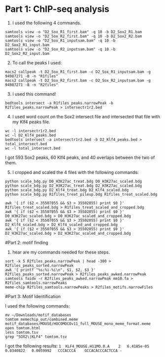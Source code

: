 # Part 1: ChIP-seq analysis

1. I used the following 4 commands.
```
samtools view -o "D2_Sox_R1_first.bam" -q 10 -b D2_Sox2_R1.bam
samtools view -o "D2_Sox_R2_first.bam" -q 10 -b D2_Sox2_R2.bam
samtools view -o "D2_Sox_R1_inputsam.bam" -q 10 -b D2_Sox2_R1_input.bam
samtools view -o "D2_Sox_R2_inputsam.bam" -q 10 -b D2_Sox2_R2_input.bam
```

2. To call the peaks I used:
```
macs2 callpeak -t D2_Sox_R1_first.bam -c D2_Sox_R1_inputsam.bam -g 94987271 -B -n "R1files"
macs2 callpeak -t D2_Sox_R2_first.bam -c D2_Sox_R2_inputsam.bam -g 94987271 -B -n "R2files"
```

3. I used this command!
```
bedtools intersect -a R1files_peaks.narrowPeak -b R2files_peaks.narrowPeak > intersectr1r2.bed
```
4. I used word count on the Sox2 intersect file and intersected that file with my Klf4 peaks file.

```
wc -l intersectr1r2.bed
wc -l D2_Klf4_peaks.bed 
bedtools intersect -a intersectr1r2.bed -b D2_Klf4_peaks.bed > total_intersect.bed
wc -l total_intersect.bed
```
I got 593 Sox2 peaks, 60 Klf4 peaks, and 40 overlaps between the two of them.

5. I cropped and scaled the 4 files with the following commands:
```
python scale_bdg.py D0_H3K27ac_treat.bdg D0_H3K27ac_scaled.bdg 
python scale_bdg.py D2_H3K27ac_treat.bdg D2_H3K27ac_scaled.bdg 
python scale_bdg.py D2_Klf4_treat.bdg D2_Klf4_scaled.bdg 
python scale_bdg.py R1files_treat_pileup.bdg R1files_treat_scaled.bdg

awk '{ if ($2 < 35507055 && $3 > 35502055) print $0 }' R1files_treat_scaled.bdg > R1files_treat_scaled_and_cropped.bdg
awk '{ if ($2 < 35507055 && $3 > 35502055) print $0 }' D0_H3K27ac_scaled.bdg > D0_H3K27ac_scaled_and_cropped.bdg
awk '{ if ($2 < 35507055 && $3 > 35502055) print $0 }' D2_Klf4_scaled.bdg > D2_Klf4_scaled_and_cropped.bdg
awk '{ if ($2 < 35507055 && $3 > 35502055) print $0 }' D2_H3K27ac_scaled.bdg > D2_H3K27ac_scaled_and_cropped.bdg
```

#Part 2: motif finding

1. hear are my commands needed for these steps.
```
sort -k 5 R2files_peaks.narrowPeak | head -300 > R2files_peaks_sorted.narrowPeak
awk '{ printf "%s:%i-%i\n", $1, $2, $3 }' R2files_peaks_sorted.narrowPeak > R2files_peaks_awked.narrowPeak
samtools faidx -r R2files_peaks_awked.narrowPeak mm10.fa > R2files_samtools.narrowPeaks
meme-chip R2files_samtools.narrowPeaks > R2files_motifs.narrowFiles
```

#Part 3: Motif Identification

I used the following commands:
```
mv ~/Downloads/motif_databases
tomtom memechip_out/combined.meme motif_databases/MOUSE/HOCOMOCOv11_full_MOUSE_mono_meme_format.meme
open tomtom.html
less tomtom.tsv 
grep "SOX2\|KLF4" tomtom.tsv 
```
I got the following results:
`1	KLF4_MOUSE.H11MO.0.A	2	6.4185e-05	0.0340822	0.0059992	CCCACCCA	GCCACACCCACTCCA	-`


